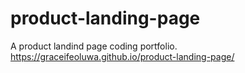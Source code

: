 # product-landing-page
A product landind page 
coding portfolio.
https://graceifeoluwa.github.io/product-landing-page/
